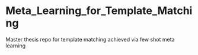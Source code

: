 # Meta_Learning_for_Template_Matching
Master thesis repo for template matching achieved via few shot meta learning
